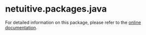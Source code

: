 # netuitive.packages.java

For detailed information on this package, please refer to the [online documentation](https://docs.virtana.com/en/java-agent.html).

